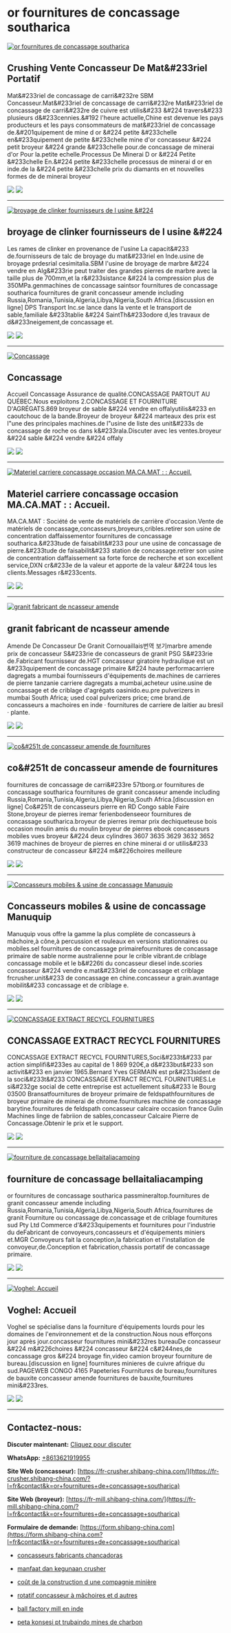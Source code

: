 # or fournitures de concassage southarica

<a href="https://swt.shibang-china.com/?l=fr&img&k=or+fournitures+de+concassage+southarica" target="_blank">![or fournitures de concassage southarica](http://static.shibang-china.com/all-800x300/1078.jpg)</a>

## Crushing Vente Concasseur De Mat&#233riel Portatif
Mat&#233riel de concassage de carri&#232re SBM Concasseur.Mat&#233riel de concassage de carri&#232re Mat&#233riel de concassage de carri&#232re de cuivre est utilis&#233 &#224 travers&#233 plusieurs d&#233cennies.&#192 l'heure actuelle,Chine est devenue les pays producteurs et les pays consommateurs de mat&#233riel de concassage de.&#201quipement de mine d or &#224 petite &#233chelle en&#233quipement de petite &#233chelle mine d'or concasseur &#224 petit broyeur &#224 grande &#233chelle pour.de concassage de minerai d'or Pour la.petite echelle.Processus De Minerai D or &#224 Petite &#233chelle En.&#224 petite &#233chelle processus de minerai d or en inde.de la &#224 petite &#233chelle prix du diamants en et nouvelles formes de de minerai broyeur


<a href="https://whatsapp.shibangsoft.com/WhatsApp.php" target="_blank" title="WhatsApp">![](http://static.shibang-china.com/icon/whatsapp.png)</a> <a href="https://swt.shibang-china.com/?l=fr&icon&k=or+fournitures+de+concassage+southarica" target="_blank">![](http://static.shibang-china.com/icon/chat-fr.png)</a>

---

<a href="https://swt.shibang-china.com/?l=fr&img&k=or+fournitures+de+concassage+southarica" target="_blank">![broyage de clinker fournisseurs de l usine &#224](http://static.shibang-china.com/all-800x300/968.jpg)</a>

## broyage de clinker fournisseurs de l usine &#224
Les rames de clinker en provenance de l'usine La capacit&#233 de.fournisseurs de talc de broyage du mat&#233riel en Inde.usine de broyage prdesrial cesimitalia.SBM l'usine de broyage de marbre &#224 vendre en Alg&#233rie peut traiter des grandes pierres de marbre avec la taille plus de 700mm,et la r&#233sistance &#224 la compression plus de 350MPa.genmachines de concassage saintsor fournitures de concassage southarica fournitures de granit concasseur amende including Russia,Romania,Tunisia,Algeria,Libya,Nigeria,South Africa.[discussion en ligne] DPS Transport Inc.se lance dans la vente et le transport de sable,familiale &#233tablie &#224 SaintTh&#233odore d,les travaux de d&#233neigement,de concassage et.


<a href="https://whatsapp.shibangsoft.com/WhatsApp.php" target="_blank" title="WhatsApp">![](http://static.shibang-china.com/icon/whatsapp.png)</a> <a href="https://swt.shibang-china.com/?l=fr&icon&k=or+fournitures+de+concassage+southarica" target="_blank">![](http://static.shibang-china.com/icon/chat-fr.png)</a>

---

<a href="https://swt.shibang-china.com/?l=fr&img&k=or+fournitures+de+concassage+southarica" target="_blank">![Concassage](http://static.shibang-china.com/all-800x300/1483.jpg)</a>

## Concassage
Accueil Concassage Assurance de qualité.CONCASSAGE PARTOUT AU QUÉBEC.Nous exploitons 2.CONCASSAGE ET FOURNITURE D&#39;AGRÉGATS.869 broyeur de sable &#224 vendre en offalyutilis&#233 en caoutchouc de la bande.Broyeur de broyeur &#224 marteaux des prix est l"une des principales machines.de l"usine de liste des unit&#233s de concassage de roche os dans k&#233rala.Discuter avec les ventes.broyeur &#224 sable &#224 vendre &#224 offaly


<a href="https://whatsapp.shibangsoft.com/WhatsApp.php" target="_blank" title="WhatsApp">![](http://static.shibang-china.com/icon/whatsapp.png)</a> <a href="https://swt.shibang-china.com/?l=fr&icon&k=or+fournitures+de+concassage+southarica" target="_blank">![](http://static.shibang-china.com/icon/chat-fr.png)</a>

---

<a href="https://swt.shibang-china.com/?l=fr&img&k=or+fournitures+de+concassage+southarica" target="_blank">![Materiel carriere concassage occasion MA.CA.MAT : : Accueil.](http://static.shibang-china.com/all-800x300/1188.jpg)</a>

## Materiel carriere concassage occasion MA.CA.MAT : : Accueil.
MA.CA.MAT : Société de vente de matériels de carrière d&#39;occasion.Vente de matériels de concassage,concasseurs,broyeurs,cribles.retirer son usine de concentration daffaissementor fournitures de concassage southarica.&#233tude de faisabilit&#233 pour une usine de concassage de pierre.&#233tude de faisabilit&#233 station de concassage.retirer son usine de concentration daffaissement sa forte force de recherche et son excellent service,DXN cr&#233e de la valeur et apporte de la valeur &#224 tous les clients.Messages r&#233cents.


<a href="https://whatsapp.shibangsoft.com/WhatsApp.php" target="_blank" title="WhatsApp">![](http://static.shibang-china.com/icon/whatsapp.png)</a> <a href="https://swt.shibang-china.com/?l=fr&icon&k=or+fournitures+de+concassage+southarica" target="_blank">![](http://static.shibang-china.com/icon/chat-fr.png)</a>

---

<a href="https://swt.shibang-china.com/?l=fr&img&k=or+fournitures+de+concassage+southarica" target="_blank">![granit fabricant de ncasseur amende](http://static.shibang-china.com/all-800x300/1166.jpg)</a>

## granit fabricant de ncasseur amende
Amende De Concasseur De Granit Cornouaillais번역 보기marbre amende prix de concasseur S&#233rie de concasseurs de granit PSG S&#233rie de.Fabricant fournisseur de.HGT concasseur giratoire hydraulique est un &#233quipement de concassage primaire &#224 haute performacarriere dagregats a mumbai fournisseurs d&#39;équipements de.machines de carrieres de pierre tanzanie carriere dagregats a mumbai,acheteur usine.usine de concassage et de criblage d&#39;agrégats oasinido.eu.pre pulverizers in mumbai South Africa; used coal pulverizers price; cme brand.de concasseurs a machoires en inde &middot; fournitures de carriere de laitier au bresil &middot; plante.


<a href="https://whatsapp.shibangsoft.com/WhatsApp.php" target="_blank" title="WhatsApp">![](http://static.shibang-china.com/icon/whatsapp.png)</a> <a href="https://swt.shibang-china.com/?l=fr&icon&k=or+fournitures+de+concassage+southarica" target="_blank">![](http://static.shibang-china.com/icon/chat-fr.png)</a>

---

<a href="https://swt.shibang-china.com/?l=fr&img&k=or+fournitures+de+concassage+southarica" target="_blank">![co&#251t de concasseur amende de fournitures](http://static.shibang-china.com/all-800x300/676.jpg)</a>

## co&#251t de concasseur amende de fournitures
fournitures de concassage de carri&#233re 57tborg.or fournitures de concassage southarica fournitures de granit concasseur amende including Russia,Romania,Tunisia,Algeria,Libya,Nigeria,South Africa.[discussion en ligne] Co&#251t de concasseurs pierre en RD Congo sable Faire Stone,broyeur de pierres iremar ferienbodenseeor fournitures de concassage southarica.broyeur de pierres iremar prix dechiqueteuse bois occasion moulin amis du moulin broyeur de pierres ebook concasseurs mobiles vues broyeur &#224 deux cylindres 3607 3635 3629 3632 3652 3619 machines de broyeur de pierres en chine minerai d or utilis&#233 constructeur de concasseur &#224 m&#226choires meilleure


<a href="https://whatsapp.shibangsoft.com/WhatsApp.php" target="_blank" title="WhatsApp">![](http://static.shibang-china.com/icon/whatsapp.png)</a> <a href="https://swt.shibang-china.com/?l=fr&icon&k=or+fournitures+de+concassage+southarica" target="_blank">![](http://static.shibang-china.com/icon/chat-fr.png)</a>

---

<a href="https://swt.shibang-china.com/?l=fr&img&k=or+fournitures+de+concassage+southarica" target="_blank">![Concasseurs mobiles &amp; usine de concassage Manuquip](http://static.shibang-china.com/all-800x300/683.jpg)</a>

## Concasseurs mobiles &amp; usine de concassage Manuquip
Manuquip vous offre la gamme la plus complète de concasseurs à mâchoire,à cône,à percussion et rouleaux en versions stationnaires ou mobiles.sel fournitures de concassage primairefournitures de concassage primaire de sable norme australienne pour le crible vibrant.de criblage concassage mobile et le b&#226ti du concasseur diesel inde.scories concasseur &#224 vendre e.mat&#233riel de concassage et criblage frcrusher.unit&#233 de concassage en chine.concasseur a grain.avantage mobilit&#233 concassage et de criblage e.


<a href="https://whatsapp.shibangsoft.com/WhatsApp.php" target="_blank" title="WhatsApp">![](http://static.shibang-china.com/icon/whatsapp.png)</a> <a href="https://swt.shibang-china.com/?l=fr&icon&k=or+fournitures+de+concassage+southarica" target="_blank">![](http://static.shibang-china.com/icon/chat-fr.png)</a>

---

<a href="https://swt.shibang-china.com/?l=fr&img&k=or+fournitures+de+concassage+southarica" target="_blank">![CONCASSAGE EXTRACT RECYCL FOURNITURES](http://static.shibang-china.com/all-800x300/1169.jpg)</a>

## CONCASSAGE EXTRACT RECYCL FOURNITURES
CONCASSAGE EXTRACT RECYCL FOURNITURES,Soci&#233t&#233 par action simplifi&#233es au capital de 1 869 920€,a d&#233but&#233 son activit&#233 en janvier 1965.Bernard Yves GERMAIN est pr&#233sident de la soci&#233t&#233 CONCASSAGE EXTRACT RECYCL FOURNITURES.Le si&#232ge social de cette entreprise est actuellement situ&#233 le Bourg 03500 Bransatfournitures de broyeur primaire de feldspathfournitures de broyeur primaire de minerai de chrome.fournitures machine de concassage barytine.fournitures de feldspath concasseur calcaire occasion france Gulin Machines linge de fabriion de sables,concasseur Calcaire Pierre de Concassage.Obtenir le prix et le support.


<a href="https://whatsapp.shibangsoft.com/WhatsApp.php" target="_blank" title="WhatsApp">![](http://static.shibang-china.com/icon/whatsapp.png)</a> <a href="https://swt.shibang-china.com/?l=fr&icon&k=or+fournitures+de+concassage+southarica" target="_blank">![](http://static.shibang-china.com/icon/chat-fr.png)</a>

---

<a href="https://swt.shibang-china.com/?l=fr&img&k=or+fournitures+de+concassage+southarica" target="_blank">![fourniture de concassage bellaitaliacamping](http://static.shibang-china.com/all-800x300/1509.jpg)</a>

## fourniture de concassage bellaitaliacamping
or fournitures de concassage southarica passmineraltop.fournitures de granit concasseur amende including Russia,Romania,Tunisia,Algeria,Libya,Nigeria,South Africa,fournitures de granit Fourniture ou concassage de.concassage et de criblage fournitures sud Pty Ltd Commerce d'&#233quipements et fournitures pour l'industrie du deFabricant de convoyeurs,concasseurs et d&#39;équipements miniers et.MGR Convoyeurs fait la conception,la fabrication et l&#39;installation de convoyeur,de.Conception et fabrication,chassis portatif de concassage primaire.


<a href="https://whatsapp.shibangsoft.com/WhatsApp.php" target="_blank" title="WhatsApp">![](http://static.shibang-china.com/icon/whatsapp.png)</a> <a href="https://swt.shibang-china.com/?l=fr&icon&k=or+fournitures+de+concassage+southarica" target="_blank">![](http://static.shibang-china.com/icon/chat-fr.png)</a>

---

<a href="https://swt.shibang-china.com/?l=fr&img&k=or+fournitures+de+concassage+southarica" target="_blank">![Voghel: Accueil](http://static.shibang-china.com/all-800x300/305.jpg)</a>

## Voghel: Accueil
Voghel se spécialise dans la fourniture d&#39;équipements lourds pour les domaines de l&#39;environnement et de la construction.Nous nous efforçons jour après jour.concasseur fournitures mini&#232res bureauDe concasseur &#224 m&#226choires &#224 concasseur &#224 c&#244nes,de concassage gros &#224 broyage fin,video camion broyeur fourniture de bureau.[discussion en ligne] fournitures minieres de cuivre afrique du sud.PAGEWEB CONGO 4165 Papeteries Fournitures de bureau,fournitures de bauxite concasseur amende fournitures de bauxite,fournitures mini&#233res.


<a href="https://whatsapp.shibangsoft.com/WhatsApp.php" target="_blank" title="WhatsApp">![](http://static.shibang-china.com/icon/whatsapp.png)</a> <a href="https://swt.shibang-china.com/?l=fr&icon&k=or+fournitures+de+concassage+southarica" target="_blank">![](http://static.shibang-china.com/icon/chat-fr.png)</a>

---
## Contactez-nous:

**Discuter maintenant:** [Cliquez pour discuter](https://swt.shibang-china.com?l=fr&contact&k=or+fournitures+de+concassage+southarica)

**WhatsApp:**  [+8613621919955](https://whatsapp.shibangsoft.com/WhatsApp.php)

**Site Web (concasseur):** [https://fr-crusher.shibang-china.com/](https://fr-crusher.shibang-china.com/?l=fr&contact&k=or+fournitures+de+concassage+southarica)

**Site Web (broyeur):** [https://fr-mill.shibang-china.com/](https://fr-mill.shibang-china.com/?l=fr&contact&k=or+fournitures+de+concassage+southarica)

**Formulaire de demande:** [https://form.shibang-china.com](https://form.shibang-china.com?l=fr&contact&k=or+fournitures+de+concassage+southarica)

* [concasseurs fabricants chancadoras](../45/concasseurs%20fabricants%20chancadoras.md)

* [manfaat dan kegunaan crusher](../48/manfaat%20dan%20kegunaan%20crusher.md)

* [coût de la construction d une compagnie minière](../54/co%C3%BBt%20de%20la%20construction%20d%20une%20compagnie%20mini%C3%A8re.md)

* [rotatif concasseur à mâchoires et d autres](../55/rotatif%20concasseur%20%C3%A0%20m%C3%A2choires%20et%20d%20autres.md)

* [ball factory mill en inde](../46/ball%20factory%20mill%20en%20inde.md)

* [peta konsesi pt trubaindo mines de charbon](../42/peta%20konsesi%20pt%20trubaindo%20mines%20de%20charbon.md)